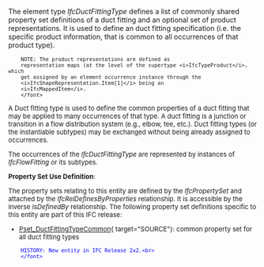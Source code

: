 ﻿The element type _IfcDuctFittingType_ defines a list of commonly shared property set definitions of a duct fitting and an optional set of product representations. It is used to define an duct fitting specification (i.e. the specific product information, that is common to all occurrences of that product type).

> <font size="-1">
		NOTE: The product representations are defined as
		representation maps (at the level of the supertype <i>IfcTypeProduct</i>, which
		get assigned by an element occurrence instance through the
		<i>IfcShapeRepresentation.Item[1]</i> being an
		<i>IfcMappedItem</i>.
    	</font>

A Duct fitting type is used to define the common properties of a duct fitting that may be applied to many occurrences of that type. A duct fitting is a junction or transition in a flow distribution system (e.g., elbow, tee, etc.). Duct fitting types (or the instantiable subtypes) may be exchanged without being already assigned to occurrences.

The occurrences of the _IfcDuctFittingType_ are represented by instances of _IfcFlowFitting_ or its subtypes.

****Property Set Use Definition****:

The property sets relating to this entity are defined by the _IfcPropertySet_ and attached by the _IfcRelDefinesByProperties_ relationship. It is accessible by the inverse _IsDefinedBy_ relationship. The following property set definitions specific to this entity are part of this IFC release:

* [Pset_DuctFittingTypeCommon](../../psd/IfcHvacDomain/Pset_DuctFittingTypeCommon.xml){ target="SOURCE"}: common property set for all duct fitting types 

> <font color="#0000ff" size="-1">
    	HISTORY: New entity in IFC Release 2x2.<br>
    	</font>